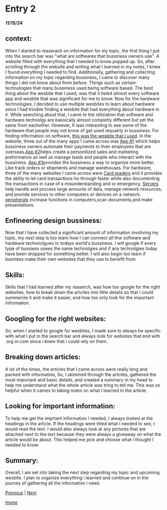 # Entry 2 
##### 11/15/24

## context: 
<p> When I started to reaserach on information for my topic, the first thing I put into the search bar was "what are softwares that bussiness owners use". A website filled with everything that I needed to know popped up. So, after scrolling through the website and writing what I learned in my notes, I knew I found everything I needed to find. Additionally, gathering and collecting information on my topic regarding bussiness, I came to discover many things I did not know about from before. Things such as certain technologies that many bussiness used being software based. The best thing about the wesbite that I used, was that it listed almost every software app and wesbite that was significant for me to know. Now for the hardware technologies, I decided to use multiple wesbites to learn about hardware since I had trouble finding a wesbite that had everything about hardware in it. While searching about that, I came to the reliziation that software and hardware technolgy are bassically almsot completly different but yet the same from eachother. However, It was interesting to see some of the hardware that people may not know of get used requalrly in bussiness. For finding information on software, <a href="https://www.forbes.com/advisor/business/software/best-business-software/"> this was the wesbite that I used</a>. In the website, three out of the many apps I came across was <a href= "https://onpay.com/payroll-services-lp/?channel=forbes&utm_source=forbes&utm_medium=paid&utm_campaign=smb&FRBSADV_adtid=FAPfLUevisaevIkIhfhaqB_xxm2JD5I5fHj">App #1</a> which helps bussiness owners automate their payments to their employees that are overseas.<a href="https://www.zoho.com/crm/lp/lasting-customer-relationships.html?utm_source=forbesadvisor&utm_medium=cpl&utm_campaign=zcrm-review-fa">App #2</a>helps create a personilized sales and marketing preformance as well as manage leads and people who interact with the bussiness. <a href="https://get.cin7.com/inventory-management-software-mm?utm_source=forbes&utm_medium=PPL&utm_campaign=forbes">App #3</a>provides the bussiness a way to organize more better. Like track orders or shipments and manage warehouses. For hardware, three of the many websites I came across were <a href="https://stripe.com/resources/more/how-do-card-readers-work">Card readers</a> and it provides the abilty to let card transactions ho through faster while also documenting the transactions in case of a misunderstanding and or emergency. <a href="https://www.mation.com/products/it-hardware-managed-it/">Servers</a> help handle and process large amounts of data, manage network resources, and provide services to other computers or devices on a network. <a href="https://www.mation.com/products/it-hardware-managed-it/">peripherals</a> increase functions in computers,scan documents,and make presentations.  </p>

## Enfineering design bussiness: 
<p> Now that I have collected a significant amount of information involiving my topic, my next step is too learn how I can connect all thw software and hardware techonolgues to todays world's bussiness. I will google if every type of bussiess usees the same technolgies and if any technolgies today have been dropped for something better. I will also begin too learn if busniess make their own websites that they use to benefit from.</p>

## Skills: 
<p> Skills that I had learned after my reaserch, was how too google for the right websites, how to break down the artciles into little details so that I could summerize it and make it easier, and how too only look for the important infromation.</p>

## Googling for the right websites: 
<p>So, when I started to google for wesbites, I made sure to always be specific with what I put in the search bar and always look for websites that end with .org or.com since i knew that i could rely on them. </p>

## Breaking down articles:
<p>A lot of the times, the articles that I came across were really long and packed with information, So, I skimmed through the artciles, gathered the most important and basic details, and created a summary in my head to help me understand what the whole article was tring to tell me. This was so helpful when it cames to taking notes on what I learned In the article.</p>

## Looking for important information: 
<p> To help me get the imprtant information I needed, I always looked at the headings in the article. If the headings were titled what I needed to see, I would read the text. I would also always look at any pictures that are attached next to the text because they were always a giveaway on what the article would be about. This helped me pick and choose what I thought I needed to know </p>

## Summary:
<p> Overall, I am set into taking the next step regarding my topic and upcoming wesbite. I plan to organize everything i learned and continue on in the journey of gathering all the information i need.</p>





[Previous](entry01.md) | [Next](entry03.md)

[Home](../README.md)
